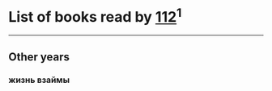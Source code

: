 # List of books read by [112](https://www.facebook.com/app_scoped_user_id/533070810389927/)<sup>1</sup>
---

## Other years

### жизнь взаймы



